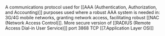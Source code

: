 A communications protocol used for  [[AAA (Authentication, Authorization, and Accounting)]] purposes
used where a robust AAA system is needed in: 3G/4G mobile networks, granting network access, facilitating robust [[NAC (Network Access Control)]].
More secure version of [[RADIUS (Remote Access Dial-in User Service)]]
port 3868 TCP [[7.Application Layer OSI]]
